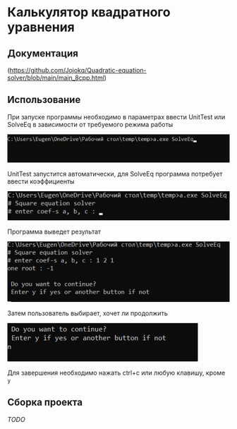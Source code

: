 # Калькулятор квадратного уравнения

## Документация

(https://github.com/Jojokq/Quadratic-equation-solver/blob/main/main_8cpp.html)

## Использование

При запуске программы необходимо в параметрах ввести UnitTest или SolveEq в зависимости от требуемого режима работы

![alt text](https://github.com/Jojokq/Quadratic-equation-solver/blob/main/%D0%B8%D0%B7%D0%BE%D0%B1%D1%80%D0%B0%D0%B6%D0%B5%D0%BD%D0%B8%D1%8F/1.png)

UnitTest запустится автоматически, для SolveEq программа потребует ввести коэффициенты

![alt text](https://github.com/Jojokq/Quadratic-equation-solver/blob/main/%D0%B8%D0%B7%D0%BE%D0%B1%D1%80%D0%B0%D0%B6%D0%B5%D0%BD%D0%B8%D1%8F/2.png)

Программа выведет результат

![alt text](https://github.com/Jojokq/Quadratic-equation-solver/blob/main/%D0%B8%D0%B7%D0%BE%D0%B1%D1%80%D0%B0%D0%B6%D0%B5%D0%BD%D0%B8%D1%8F/3.png)

Затем пользователь выбирает, хочет ли продолжить

![alt text](https://github.com/Jojokq/Quadratic-equation-solver/blob/main/%D0%B8%D0%B7%D0%BE%D0%B1%D1%80%D0%B0%D0%B6%D0%B5%D0%BD%D0%B8%D1%8F/4.png)

Для завершения необходимо нажать ctrl+c или любую клавишу, кроме `y`

## Сборка проекта
*TODO*
